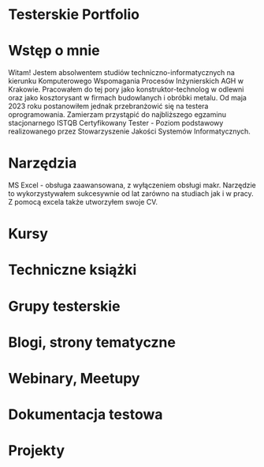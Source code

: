 # Testerskie Portfolio

# Wstęp o mnie
Witam!
Jestem absolwentem studiów techniczno-informatycznych na kierunku Komputerowego Wspomagania Procesów Inżynierskich AGH w Krakowie. Pracowałem do tej pory jako konstruktor-technolog w odlewni oraz jako kosztorysant w firmach budowlanych i obróbki metalu. Od maja 2023 roku postanowiłem jednak przebranżowić się na testera oprogramowania. Zamierzam przystąpić do najbliższego egzaminu stacjonarnego ISTQB Certyfikowany Tester - Poziom podstawowy realizowanego przez Stowarzyszenie Jakości Systemów Informatycznych.
# Narzędzia
MS Excel - obsługa zaawansowana, z wyłączeniem obsługi makr. Narzędzie to wykorzystywałem sukcesywnie od lat zarówno na studiach jak i w pracy. Z pomocą excela także utworzyłem swoje CV.
# Kursy

# Techniczne książki

# Grupy testerskie

# Blogi, strony tematyczne

# Webinary, Meetupy

# Dokumentacja testowa

# Projekty

